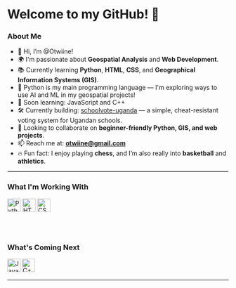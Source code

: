 # Welcome to my GitHub! 👋

### About Me
- 👋 Hi, I’m @Otwiine!
- 🌍 I'm passionate about **Geospatial Analysis** and **Web Development**.
- 📚 Currently learning **Python**, **HTML**, **CSS**, and **Geographical Information Systems (GIS)**.
- 🐍 Python is my main programming language — I'm exploring ways to use AI and ML in my geospatial projects!
- 🎯 Soon learning: JavaScript and C++
- 🛠️ Currently building: [schoolvote-uganda](https://github.com/Otwiine/schoolvote-uganda) — a simple, cheat-resistant voting system for Ugandan schools.
- 🤝 Looking to collaborate on **beginner-friendly Python, GIS, and web projects**.
- 📫 Reach me at: **otwiine@gmail.com**
- 🔥 Fun fact: I enjoy playing **chess**, and I’m also really into **basketball** and **athletics**.

<hr style="border:1px solid #ccc" />

### What I'm Working With
<img align="center" alt="Python" width="30px" src="https://cdn.jsdelivr.net/gh/devicons/devicon/icons/python/python-original.svg" />
<img align="center" alt="HTML5" width="30px" src="https://cdn.jsdelivr.net/gh/devicons/devicon/icons/html5/html5-original.svg" />
<img align="center" alt="CSS3" width="30px" src="https://cdn.jsdelivr.net/gh/devicons/devicon/icons/css3/css3-original.svg" />

<br /><br />

### What's Coming Next
<img align="left" alt="JavaScript Logo" width="30px" src="https://cdn.jsdelivr.net/gh/devicons/devicon/icons/javascript/javascript-original.svg"/>
<img align="left" alt="C++ Logo" width="30px" src="https://cdn.jsdelivr.net/gh/devicons/devicon/icons/cplusplus/cplusplus-original.svg" />


<br /><br />


---
<!---
Otwiine/Otwiine is a ✨ special ✨ repository because its README.md (this file) appears on your GitHub profile.
You can click the Preview link to take a look at your changes.
--->

